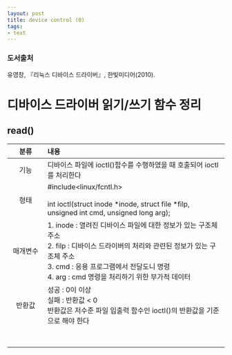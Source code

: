 ```yaml
---
layout: post
title: device control (0)
tags: 
- text
---
```


### 도서출처
유영창, 『리눅스 디바이스 드라이버』, 한빛미디어(2010).


# 디바이스 드라이버 읽기/쓰기 함수 정리

## read()

|분류|내용|
|:--------:|:--------|
|기능|디바이스 파일에 ioctl()함수를 수행하였을 때 호출되어 ioctl를 처리한다|
|형태|#include<linux/fcntl.h><br/><br/>int ioctl(struct inode *inode, struct file *filp, unsigned int cmd, unsigned long arg);|
|매개변수|1. inode : 열려진 디바이스 파일에 대한 정보가 있는 구조체 주소<br/>2. filp : 디바이스 드라이버의 처리와 관련된 정보가 있는 구조체 주소<br/>3. cmd : 응용 프로그램에서 전달도니 명령 <br/>4. arg : cmd 명령을 처리하기 위한 부가적 데이터|
|반환값|성공 : 0이 이상 <br/> 실패 : 반환값 < 0 <br/> 반환값은 저수준 파일 입출력 함수인 ioctl()의 반환값을 기준으로 해야 한다|
|&nbsp; &nbsp;&nbsp; &nbsp;&nbsp; &nbsp;&nbsp; &nbsp;&nbsp; &nbsp;&nbsp; &nbsp;&nbsp; &nbsp;&nbsp; &nbsp;&nbsp; &nbsp;&nbsp;||

